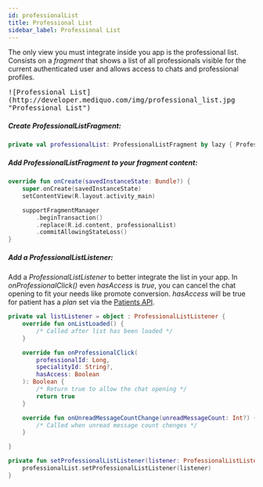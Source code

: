 ```yaml
---
id: professionalList
title: Professional List
sidebar_label: Professional List
---
```


The only view you must integrate inside you app is the professional list.
Consists on a _fragment_ that shows a list of all professionals visible for the current authenticated user and allows access to chats and professional profiles.  

<kbd>
![Professional List](http://developer.mediquo.com/img/professional_list.jpg "Professional List")
</kbd>

##### Create ProfessionalListFragment:

```kotlin
private val professionalList: ProfessionalListFragment by lazy { ProfessionalListFragment() }
```

##### Add _ProfessionalListFragment_ to your fragment content:

```kotlin
override fun onCreate(savedInstanceState: Bundle?) {        
    super.onCreate(savedInstanceState)
    setContentView(R.layout.activity_main)

    supportFragmentManager
        .beginTransaction()
        .replace(R.id.content, professionalList)
        .commitAllowingStateLoss()
}
```

##### Add a _ProfessionalListListener_:

Add a _ProfessionalListListener_ to better integrate the list in your app.
In _onProfessionalClick()_ even _hasAccess_ is _true_, you can cancel the chat opening to fit your needs like promote conversion.
_hasAccess_ will be true for patient has a _plan_ set via the [Patients API](http://developer.mediquo.com/docs/introduction/).

```kotlin
private val listListener = object : ProfessionalListListener {
    override fun onListLoaded() {
        /* Called after list has been loaded */      
    }

    override fun onProfessionalClick(
        professionalId: Long,
        specialityId: String?,
        hasAccess: Boolean
    ): Boolean {
        /* Return true to allow the chat opening */
        return true
    }

    override fun onUnreadMessageCountChange(unreadMessageCount: Int?) {
        /* Called when unread message count chenges */           
    }

}

private fun setProfessionalListListener(listener: ProfessionalListListener) {
    professionalList.setProfessionalListListener(listener)
}
```
